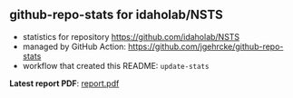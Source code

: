 ## github-repo-stats for idaholab/NSTS

- statistics for repository https://github.com/idaholab/NSTS
- managed by GitHub Action: https://github.com/jgehrcke/github-repo-stats
- workflow that created this README: `update-stats`

**Latest report PDF**: [report.pdf](https://github.com/idaholab/repository-statistics/raw/main/idaholab/NSTS/latest-report/report.pdf)

